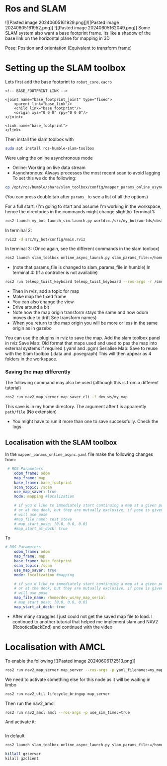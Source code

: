 # Ros and SLAM
![[Pasted image 20240605161929.png]]![[Pasted image 20240605161952.png]]
![[Pasted image 20240605162049.png]]
Some SLAM system also want a base footprint frame. Its like a shadow of the base link on the horizontal plane for mapping in 3D

Pose: Position and orientation (Equivalent
to transform frame)
# Setting up the SLAM toolbox
Lets first add the base footprint to `robot_core.xacro`
```xacro
<!-- BASE_FOOTPRINT LINK -->

<joint name="base_footprint_joint" type="fixed">
    <parent link="base_link"/>
    <child link="base_footprint"/>
    <origin xyz="0 0 0" rpy="0 0 0"/>
</joint>

<link name="base_footprint">
</link>
```
Then install the slam toolbox with
```bash
sudo apt install ros-humble-slam-toolbox
```

Were using the online asynchronous mode
-  Online: Working on live data stream
-  Asynchronous: Always processes the most recent scan to avoid lagging
To set this we do the following:
```bash
cp /opt/ros/humble/share/slam_toolbox/config/mapper_params_online_async.yaml dev_ws/src/my_bot/config/
```
(You can press double tab after `params_` to see a list of all the options)

For a full start: (I'm going to start and assume I'm working in the workspace, hence the directories in the commands might change slightly)
Terminal 1:
```bash
ros2 launch my_bot launch_sim.launch.py world:=./src/my_bot/worlds/obstacles.world
```
In terminal 2:
```bash
rviz2 -d src/my_bot/config/main.rviz
```
In terminal 3: (Once again, see the different commands in the slam toolbox)
```bash
ros2 launch slam_toolbox online_async_launch.py slam_params_file:=/home/ruan/dev_ws/src/my_bot/config/mapper_params_online_async.yaml use_sim_time:=true
```
- (note that params_file is changed to slam_params_file in humble)
In terminal 4: (If a controller is not available)
```bash
ros2 run teleop_twist_keyboard teleop_twist_keyboard --ros-args -r /cmd_vel:=/diff_cont/cmd_vel_unstamped
```

- Then in rviz, add a topic for map
- Make map the fixed frame
- You can also change the view
- Drive around a bit
- Note how the map origin transform stays the same and how odom moves due to drift See transform names)
- When you return to the map origin you will be more or less in the same origin as in gazebo

You can use the plugins in rviz to save the map. Add the slam  toolbox panel in rviz
	Save Map: Old format that maps used and used to pas the map into external systems if required (.yaml and .pgm)
	Serialise Map: Save to reuse with the Slam toolbox (.data and .posegraph)
This will then appear as 4 folders in the workspace.

### Saving the map differently
The following command may also be used (although this is from a different tutorial)
```bash
ros2 run nav2_map_server map_saver_cli -f dev_ws/my_map
```
This save is in my home directory.  The argument after f is apparently `path/file` (No extension)

- You might have to run it more than one to save successfully. Check the logs

## Localisation with the SLAM toolbox
In the `mapper_params_online_async.yaml` file make the following changes from:
```yaml
 # ROS Parameters
    odom_frame: odom
    map_frame: map
    base_frame: base_footprint
    scan_topic: /scan
    use_map_saver: true
    mode: mapping #localization

    # if you'd like to immediately start continuing a map at a given pose
    # or at the dock, but they are mutually exclusive, if pose is given
    # will use pose
    #map_file_name: test_steve
    # map_start_pose: [0.0, 0.0, 0.0]
    #map_start_at_dock: true
```
To
```yaml
# ROS Parameters
    odom_frame: odom
    map_frame: map
    base_frame: base_footprint
    scan_topic: /scan
    use_map_saver: true
    mode: localization #mapping 

    # if you'd like to immediately start continuing a map at a given pose
    # or at the dock, but they are mutually exclusive, if pose is given
    # will use pose
    map_file_name: /home/dev_ws/my_map_serial
    # map_start_pose: [0.0, 0.0, 0.0]
    map_start_at_dock: true
```

- After many struggles I just could not get the saved map file to load. I continued to another tutorial that helped me implement  slam and NAV2 (RoboticsBackEnd) and continued with the video
# Localisation with AMCL
To enable the following
![[Pasted image 20240606172513.png]]
```bash
ros2 run nav2_map_server map_server --ros-args -p yaml_filename:=my_map_save.yaml -p use_sim_time:=true
```
We need to activate something else for this node as it will be waiting in limbo
```bash
ros2 run nav2_util lifecycle_bringup map_server
```
Then run the nav2_amcl
```bash
ros2 run nav2_amcl amcl --ros-args -p use_sim_time:=true
```
And activate it:
```bash

```



In default
```bash
ros2 launch slam_toolbox online_async_launch.py slam_params_file:=/home/ruan/dev_ws/src/my_bot/config/mapper_params_online_async.yaml use_sim_time:=true
```




```bash
killall gzserver
kilall gzclient
```